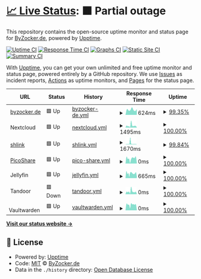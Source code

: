 # [📈 Live Status](https://demo.upptime.js.org): <!--live status--> **🟧 Partial outage**

This repository contains the open-source uptime monitor and status page for [ByZocker.de](https://byzocker.de), powered by [Upptime](https://github.com/upptime/upptime).

[![Uptime CI](https://github.com/byzocker-de/status.byzocker.de/workflows/Uptime%20CI/badge.svg)](https://github.com/byzocker-de/status.byzocker.de/actions?query=workflow%3A%22Uptime+CI%22)
[![Response Time CI](https://github.com/byzocker-de/status.byzocker.de/workflows/Response%20Time%20CI/badge.svg)](https://github.com/byzocker-de/status.byzocker.de/actions?query=workflow%3A%22Response+Time+CI%22)
[![Graphs CI](https://github.com/byzocker-de/status.byzocker.de/workflows/Graphs%20CI/badge.svg)](https://github.com/byzocker-de/status.byzocker.de/actions?query=workflow%3A%22Graphs+CI%22)
[![Static Site CI](https://github.com/byzocker-de/status.byzocker.de/workflows/Static%20Site%20CI/badge.svg)](https://github.com/byzocker-de/status.byzocker.de/actions?query=workflow%3A%22Static+Site+CI%22)
[![Summary CI](https://github.com/byzocker-de/status.byzocker.de/workflows/Summary%20CI/badge.svg)](https://github.com/byzocker-de/status.byzocker.de/actions?query=workflow%3A%22Summary+CI%22)

With [Upptime](https://upptime.js.org), you can get your own unlimited and free uptime monitor and status page, powered entirely by a GitHub repository. We use [Issues](https://github.com/byzocker-de/status.byzocker.de/issues) as incident reports, [Actions](https://github.com/byzocker-de/status.byzocker.de/actions) as uptime monitors, and [Pages](https://demo.upptime.js.org) for the status page.

<!--start: status pages-->
<!-- This summary is generated by Upptime (https://github.com/upptime/upptime) -->
<!-- Do not edit this manually, your changes will be overwritten -->
<!-- prettier-ignore -->
| URL | Status | History | Response Time | Uptime |
| --- | ------ | ------- | ------------- | ------ |
| <img alt="" src="https://icons.duckduckgo.com/ip3/byzocker.de.ico" height="13"> [byzocker.de](https://byzocker.de) | 🟩 Up | [byzocker-de.yml](https://github.com/byzocker-de/status.byzocker.de/commits/HEAD/history/byzocker-de.yml) | <details><summary><img alt="Response time graph" src="./graphs/byzocker-de/response-time-week.png" height="20"> 624ms</summary><br><a href="https://status.byzocker.de/history/byzocker-de"><img alt="Response time 389" src="https://img.shields.io/endpoint?url=https%3A%2F%2Fraw.githubusercontent.com%2Fbyzocker-de%2Fstatus.byzocker.de%2FHEAD%2Fapi%2Fbyzocker-de%2Fresponse-time.json"></a><br><a href="https://status.byzocker.de/history/byzocker-de"><img alt="24-hour response time 653" src="https://img.shields.io/endpoint?url=https%3A%2F%2Fraw.githubusercontent.com%2Fbyzocker-de%2Fstatus.byzocker.de%2FHEAD%2Fapi%2Fbyzocker-de%2Fresponse-time-day.json"></a><br><a href="https://status.byzocker.de/history/byzocker-de"><img alt="7-day response time 624" src="https://img.shields.io/endpoint?url=https%3A%2F%2Fraw.githubusercontent.com%2Fbyzocker-de%2Fstatus.byzocker.de%2FHEAD%2Fapi%2Fbyzocker-de%2Fresponse-time-week.json"></a><br><a href="https://status.byzocker.de/history/byzocker-de"><img alt="30-day response time 650" src="https://img.shields.io/endpoint?url=https%3A%2F%2Fraw.githubusercontent.com%2Fbyzocker-de%2Fstatus.byzocker.de%2FHEAD%2Fapi%2Fbyzocker-de%2Fresponse-time-month.json"></a><br><a href="https://status.byzocker.de/history/byzocker-de"><img alt="1-year response time 389" src="https://img.shields.io/endpoint?url=https%3A%2F%2Fraw.githubusercontent.com%2Fbyzocker-de%2Fstatus.byzocker.de%2FHEAD%2Fapi%2Fbyzocker-de%2Fresponse-time-year.json"></a></details> | <details><summary><a href="https://status.byzocker.de/history/byzocker-de">99.35%</a></summary><a href="https://status.byzocker.de/history/byzocker-de"><img alt="All-time uptime 99.86%" src="https://img.shields.io/endpoint?url=https%3A%2F%2Fraw.githubusercontent.com%2Fbyzocker-de%2Fstatus.byzocker.de%2FHEAD%2Fapi%2Fbyzocker-de%2Fuptime.json"></a><br><a href="https://status.byzocker.de/history/byzocker-de"><img alt="24-hour uptime 95.45%" src="https://img.shields.io/endpoint?url=https%3A%2F%2Fraw.githubusercontent.com%2Fbyzocker-de%2Fstatus.byzocker.de%2FHEAD%2Fapi%2Fbyzocker-de%2Fuptime-day.json"></a><br><a href="https://status.byzocker.de/history/byzocker-de"><img alt="7-day uptime 99.35%" src="https://img.shields.io/endpoint?url=https%3A%2F%2Fraw.githubusercontent.com%2Fbyzocker-de%2Fstatus.byzocker.de%2FHEAD%2Fapi%2Fbyzocker-de%2Fuptime-week.json"></a><br><a href="https://status.byzocker.de/history/byzocker-de"><img alt="30-day uptime 98.88%" src="https://img.shields.io/endpoint?url=https%3A%2F%2Fraw.githubusercontent.com%2Fbyzocker-de%2Fstatus.byzocker.de%2FHEAD%2Fapi%2Fbyzocker-de%2Fuptime-month.json"></a><br><a href="https://status.byzocker.de/history/byzocker-de"><img alt="1-year uptime 99.86%" src="https://img.shields.io/endpoint?url=https%3A%2F%2Fraw.githubusercontent.com%2Fbyzocker-de%2Fstatus.byzocker.de%2FHEAD%2Fapi%2Fbyzocker-de%2Fuptime-year.json"></a></details>
| <img alt="" src="https://icons.duckduckgo.com/ip3/null.ico" height="13"> Nextcloud | 🟩 Up | [nextcloud.yml](https://github.com/byzocker-de/status.byzocker.de/commits/HEAD/history/nextcloud.yml) | <details><summary><img alt="Response time graph" src="./graphs/nextcloud/response-time-week.png" height="20"> 1495ms</summary><br><a href="https://status.byzocker.de/history/nextcloud"><img alt="Response time 2559" src="https://img.shields.io/endpoint?url=https%3A%2F%2Fraw.githubusercontent.com%2Fbyzocker-de%2Fstatus.byzocker.de%2FHEAD%2Fapi%2Fnextcloud%2Fresponse-time.json"></a><br><a href="https://status.byzocker.de/history/nextcloud"><img alt="24-hour response time 1495" src="https://img.shields.io/endpoint?url=https%3A%2F%2Fraw.githubusercontent.com%2Fbyzocker-de%2Fstatus.byzocker.de%2FHEAD%2Fapi%2Fnextcloud%2Fresponse-time-day.json"></a><br><a href="https://status.byzocker.de/history/nextcloud"><img alt="7-day response time 1495" src="https://img.shields.io/endpoint?url=https%3A%2F%2Fraw.githubusercontent.com%2Fbyzocker-de%2Fstatus.byzocker.de%2FHEAD%2Fapi%2Fnextcloud%2Fresponse-time-week.json"></a><br><a href="https://status.byzocker.de/history/nextcloud"><img alt="30-day response time 2198" src="https://img.shields.io/endpoint?url=https%3A%2F%2Fraw.githubusercontent.com%2Fbyzocker-de%2Fstatus.byzocker.de%2FHEAD%2Fapi%2Fnextcloud%2Fresponse-time-month.json"></a><br><a href="https://status.byzocker.de/history/nextcloud"><img alt="1-year response time 2559" src="https://img.shields.io/endpoint?url=https%3A%2F%2Fraw.githubusercontent.com%2Fbyzocker-de%2Fstatus.byzocker.de%2FHEAD%2Fapi%2Fnextcloud%2Fresponse-time-year.json"></a></details> | <details><summary><a href="https://status.byzocker.de/history/nextcloud">100.00%</a></summary><a href="https://status.byzocker.de/history/nextcloud"><img alt="All-time uptime 98.16%" src="https://img.shields.io/endpoint?url=https%3A%2F%2Fraw.githubusercontent.com%2Fbyzocker-de%2Fstatus.byzocker.de%2FHEAD%2Fapi%2Fnextcloud%2Fuptime.json"></a><br><a href="https://status.byzocker.de/history/nextcloud"><img alt="24-hour uptime 100.00%" src="https://img.shields.io/endpoint?url=https%3A%2F%2Fraw.githubusercontent.com%2Fbyzocker-de%2Fstatus.byzocker.de%2FHEAD%2Fapi%2Fnextcloud%2Fuptime-day.json"></a><br><a href="https://status.byzocker.de/history/nextcloud"><img alt="7-day uptime 100.00%" src="https://img.shields.io/endpoint?url=https%3A%2F%2Fraw.githubusercontent.com%2Fbyzocker-de%2Fstatus.byzocker.de%2FHEAD%2Fapi%2Fnextcloud%2Fuptime-week.json"></a><br><a href="https://status.byzocker.de/history/nextcloud"><img alt="30-day uptime 98.65%" src="https://img.shields.io/endpoint?url=https%3A%2F%2Fraw.githubusercontent.com%2Fbyzocker-de%2Fstatus.byzocker.de%2FHEAD%2Fapi%2Fnextcloud%2Fuptime-month.json"></a><br><a href="https://status.byzocker.de/history/nextcloud"><img alt="1-year uptime 98.16%" src="https://img.shields.io/endpoint?url=https%3A%2F%2Fraw.githubusercontent.com%2Fbyzocker-de%2Fstatus.byzocker.de%2FHEAD%2Fapi%2Fnextcloud%2Fuptime-year.json"></a></details>
| <img alt="" src="https://icons.duckduckgo.com/ip3/l.byzocker.de.ico" height="13"> [shlink](https://l.byzocker.de) | 🟩 Up | [shlink.yml](https://github.com/byzocker-de/status.byzocker.de/commits/HEAD/history/shlink.yml) | <details><summary><img alt="Response time graph" src="./graphs/shlink/response-time-week.png" height="20"> 1670ms</summary><br><a href="https://status.byzocker.de/history/shlink"><img alt="Response time 2441" src="https://img.shields.io/endpoint?url=https%3A%2F%2Fraw.githubusercontent.com%2Fbyzocker-de%2Fstatus.byzocker.de%2FHEAD%2Fapi%2Fshlink%2Fresponse-time.json"></a><br><a href="https://status.byzocker.de/history/shlink"><img alt="24-hour response time 1832" src="https://img.shields.io/endpoint?url=https%3A%2F%2Fraw.githubusercontent.com%2Fbyzocker-de%2Fstatus.byzocker.de%2FHEAD%2Fapi%2Fshlink%2Fresponse-time-day.json"></a><br><a href="https://status.byzocker.de/history/shlink"><img alt="7-day response time 1670" src="https://img.shields.io/endpoint?url=https%3A%2F%2Fraw.githubusercontent.com%2Fbyzocker-de%2Fstatus.byzocker.de%2FHEAD%2Fapi%2Fshlink%2Fresponse-time-week.json"></a><br><a href="https://status.byzocker.de/history/shlink"><img alt="30-day response time 1393" src="https://img.shields.io/endpoint?url=https%3A%2F%2Fraw.githubusercontent.com%2Fbyzocker-de%2Fstatus.byzocker.de%2FHEAD%2Fapi%2Fshlink%2Fresponse-time-month.json"></a><br><a href="https://status.byzocker.de/history/shlink"><img alt="1-year response time 2441" src="https://img.shields.io/endpoint?url=https%3A%2F%2Fraw.githubusercontent.com%2Fbyzocker-de%2Fstatus.byzocker.de%2FHEAD%2Fapi%2Fshlink%2Fresponse-time-year.json"></a></details> | <details><summary><a href="https://status.byzocker.de/history/shlink">99.84%</a></summary><a href="https://status.byzocker.de/history/shlink"><img alt="All-time uptime 98.96%" src="https://img.shields.io/endpoint?url=https%3A%2F%2Fraw.githubusercontent.com%2Fbyzocker-de%2Fstatus.byzocker.de%2FHEAD%2Fapi%2Fshlink%2Fuptime.json"></a><br><a href="https://status.byzocker.de/history/shlink"><img alt="24-hour uptime 98.90%" src="https://img.shields.io/endpoint?url=https%3A%2F%2Fraw.githubusercontent.com%2Fbyzocker-de%2Fstatus.byzocker.de%2FHEAD%2Fapi%2Fshlink%2Fuptime-day.json"></a><br><a href="https://status.byzocker.de/history/shlink"><img alt="7-day uptime 99.84%" src="https://img.shields.io/endpoint?url=https%3A%2F%2Fraw.githubusercontent.com%2Fbyzocker-de%2Fstatus.byzocker.de%2FHEAD%2Fapi%2Fshlink%2Fuptime-week.json"></a><br><a href="https://status.byzocker.de/history/shlink"><img alt="30-day uptime 98.70%" src="https://img.shields.io/endpoint?url=https%3A%2F%2Fraw.githubusercontent.com%2Fbyzocker-de%2Fstatus.byzocker.de%2FHEAD%2Fapi%2Fshlink%2Fuptime-month.json"></a><br><a href="https://status.byzocker.de/history/shlink"><img alt="1-year uptime 98.96%" src="https://img.shields.io/endpoint?url=https%3A%2F%2Fraw.githubusercontent.com%2Fbyzocker-de%2Fstatus.byzocker.de%2FHEAD%2Fapi%2Fshlink%2Fuptime-year.json"></a></details>
| <img alt="" src="https://icons.duckduckgo.com/ip3/cdn.byzocker.de.ico" height="13"> [PicoShare](https://cdn.byzocker.de) | 🟩 Up | [pico-share.yml](https://github.com/byzocker-de/status.byzocker.de/commits/HEAD/history/pico-share.yml) | <details><summary><img alt="Response time graph" src="./graphs/pico-share/response-time-week.png" height="20"> 0ms</summary><br><a href="https://status.byzocker.de/history/pico-share"><img alt="Response time 564" src="https://img.shields.io/endpoint?url=https%3A%2F%2Fraw.githubusercontent.com%2Fbyzocker-de%2Fstatus.byzocker.de%2FHEAD%2Fapi%2Fpico-share%2Fresponse-time.json"></a><br><a href="https://status.byzocker.de/history/pico-share"><img alt="24-hour response time 0" src="https://img.shields.io/endpoint?url=https%3A%2F%2Fraw.githubusercontent.com%2Fbyzocker-de%2Fstatus.byzocker.de%2FHEAD%2Fapi%2Fpico-share%2Fresponse-time-day.json"></a><br><a href="https://status.byzocker.de/history/pico-share"><img alt="7-day response time 0" src="https://img.shields.io/endpoint?url=https%3A%2F%2Fraw.githubusercontent.com%2Fbyzocker-de%2Fstatus.byzocker.de%2FHEAD%2Fapi%2Fpico-share%2Fresponse-time-week.json"></a><br><a href="https://status.byzocker.de/history/pico-share"><img alt="30-day response time 387" src="https://img.shields.io/endpoint?url=https%3A%2F%2Fraw.githubusercontent.com%2Fbyzocker-de%2Fstatus.byzocker.de%2FHEAD%2Fapi%2Fpico-share%2Fresponse-time-month.json"></a><br><a href="https://status.byzocker.de/history/pico-share"><img alt="1-year response time 564" src="https://img.shields.io/endpoint?url=https%3A%2F%2Fraw.githubusercontent.com%2Fbyzocker-de%2Fstatus.byzocker.de%2FHEAD%2Fapi%2Fpico-share%2Fresponse-time-year.json"></a></details> | <details><summary><a href="https://status.byzocker.de/history/pico-share">100.00%</a></summary><a href="https://status.byzocker.de/history/pico-share"><img alt="All-time uptime 99.30%" src="https://img.shields.io/endpoint?url=https%3A%2F%2Fraw.githubusercontent.com%2Fbyzocker-de%2Fstatus.byzocker.de%2FHEAD%2Fapi%2Fpico-share%2Fuptime.json"></a><br><a href="https://status.byzocker.de/history/pico-share"><img alt="24-hour uptime 100.00%" src="https://img.shields.io/endpoint?url=https%3A%2F%2Fraw.githubusercontent.com%2Fbyzocker-de%2Fstatus.byzocker.de%2FHEAD%2Fapi%2Fpico-share%2Fuptime-day.json"></a><br><a href="https://status.byzocker.de/history/pico-share"><img alt="7-day uptime 100.00%" src="https://img.shields.io/endpoint?url=https%3A%2F%2Fraw.githubusercontent.com%2Fbyzocker-de%2Fstatus.byzocker.de%2FHEAD%2Fapi%2Fpico-share%2Fuptime-week.json"></a><br><a href="https://status.byzocker.de/history/pico-share"><img alt="30-day uptime 98.89%" src="https://img.shields.io/endpoint?url=https%3A%2F%2Fraw.githubusercontent.com%2Fbyzocker-de%2Fstatus.byzocker.de%2FHEAD%2Fapi%2Fpico-share%2Fuptime-month.json"></a><br><a href="https://status.byzocker.de/history/pico-share"><img alt="1-year uptime 99.30%" src="https://img.shields.io/endpoint?url=https%3A%2F%2Fraw.githubusercontent.com%2Fbyzocker-de%2Fstatus.byzocker.de%2FHEAD%2Fapi%2Fpico-share%2Fuptime-year.json"></a></details>
| <img alt="" src="https://icons.duckduckgo.com/ip3/null.ico" height="13"> Jellyfin | 🟩 Up | [jellyfin.yml](https://github.com/byzocker-de/status.byzocker.de/commits/HEAD/history/jellyfin.yml) | <details><summary><img alt="Response time graph" src="./graphs/jellyfin/response-time-week.png" height="20"> 665ms</summary><br><a href="https://status.byzocker.de/history/jellyfin"><img alt="Response time 728" src="https://img.shields.io/endpoint?url=https%3A%2F%2Fraw.githubusercontent.com%2Fbyzocker-de%2Fstatus.byzocker.de%2FHEAD%2Fapi%2Fjellyfin%2Fresponse-time.json"></a><br><a href="https://status.byzocker.de/history/jellyfin"><img alt="24-hour response time 665" src="https://img.shields.io/endpoint?url=https%3A%2F%2Fraw.githubusercontent.com%2Fbyzocker-de%2Fstatus.byzocker.de%2FHEAD%2Fapi%2Fjellyfin%2Fresponse-time-day.json"></a><br><a href="https://status.byzocker.de/history/jellyfin"><img alt="7-day response time 665" src="https://img.shields.io/endpoint?url=https%3A%2F%2Fraw.githubusercontent.com%2Fbyzocker-de%2Fstatus.byzocker.de%2FHEAD%2Fapi%2Fjellyfin%2Fresponse-time-week.json"></a><br><a href="https://status.byzocker.de/history/jellyfin"><img alt="30-day response time 505" src="https://img.shields.io/endpoint?url=https%3A%2F%2Fraw.githubusercontent.com%2Fbyzocker-de%2Fstatus.byzocker.de%2FHEAD%2Fapi%2Fjellyfin%2Fresponse-time-month.json"></a><br><a href="https://status.byzocker.de/history/jellyfin"><img alt="1-year response time 728" src="https://img.shields.io/endpoint?url=https%3A%2F%2Fraw.githubusercontent.com%2Fbyzocker-de%2Fstatus.byzocker.de%2FHEAD%2Fapi%2Fjellyfin%2Fresponse-time-year.json"></a></details> | <details><summary><a href="https://status.byzocker.de/history/jellyfin">100.00%</a></summary><a href="https://status.byzocker.de/history/jellyfin"><img alt="All-time uptime 98.90%" src="https://img.shields.io/endpoint?url=https%3A%2F%2Fraw.githubusercontent.com%2Fbyzocker-de%2Fstatus.byzocker.de%2FHEAD%2Fapi%2Fjellyfin%2Fuptime.json"></a><br><a href="https://status.byzocker.de/history/jellyfin"><img alt="24-hour uptime 100.00%" src="https://img.shields.io/endpoint?url=https%3A%2F%2Fraw.githubusercontent.com%2Fbyzocker-de%2Fstatus.byzocker.de%2FHEAD%2Fapi%2Fjellyfin%2Fuptime-day.json"></a><br><a href="https://status.byzocker.de/history/jellyfin"><img alt="7-day uptime 100.00%" src="https://img.shields.io/endpoint?url=https%3A%2F%2Fraw.githubusercontent.com%2Fbyzocker-de%2Fstatus.byzocker.de%2FHEAD%2Fapi%2Fjellyfin%2Fuptime-week.json"></a><br><a href="https://status.byzocker.de/history/jellyfin"><img alt="30-day uptime 98.75%" src="https://img.shields.io/endpoint?url=https%3A%2F%2Fraw.githubusercontent.com%2Fbyzocker-de%2Fstatus.byzocker.de%2FHEAD%2Fapi%2Fjellyfin%2Fuptime-month.json"></a><br><a href="https://status.byzocker.de/history/jellyfin"><img alt="1-year uptime 98.90%" src="https://img.shields.io/endpoint?url=https%3A%2F%2Fraw.githubusercontent.com%2Fbyzocker-de%2Fstatus.byzocker.de%2FHEAD%2Fapi%2Fjellyfin%2Fuptime-year.json"></a></details>
| <img alt="" src="https://icons.duckduckgo.com/ip3/null.ico" height="13"> Tandoor | 🟥 Down | [tandoor.yml](https://github.com/byzocker-de/status.byzocker.de/commits/HEAD/history/tandoor.yml) | <details><summary><img alt="Response time graph" src="./graphs/tandoor/response-time-week.png" height="20"> 0ms</summary><br><a href="https://status.byzocker.de/history/tandoor"><img alt="Response time 1439" src="https://img.shields.io/endpoint?url=https%3A%2F%2Fraw.githubusercontent.com%2Fbyzocker-de%2Fstatus.byzocker.de%2FHEAD%2Fapi%2Ftandoor%2Fresponse-time.json"></a><br><a href="https://status.byzocker.de/history/tandoor"><img alt="24-hour response time 0" src="https://img.shields.io/endpoint?url=https%3A%2F%2Fraw.githubusercontent.com%2Fbyzocker-de%2Fstatus.byzocker.de%2FHEAD%2Fapi%2Ftandoor%2Fresponse-time-day.json"></a><br><a href="https://status.byzocker.de/history/tandoor"><img alt="7-day response time 0" src="https://img.shields.io/endpoint?url=https%3A%2F%2Fraw.githubusercontent.com%2Fbyzocker-de%2Fstatus.byzocker.de%2FHEAD%2Fapi%2Ftandoor%2Fresponse-time-week.json"></a><br><a href="https://status.byzocker.de/history/tandoor"><img alt="30-day response time 0" src="https://img.shields.io/endpoint?url=https%3A%2F%2Fraw.githubusercontent.com%2Fbyzocker-de%2Fstatus.byzocker.de%2FHEAD%2Fapi%2Ftandoor%2Fresponse-time-month.json"></a><br><a href="https://status.byzocker.de/history/tandoor"><img alt="1-year response time 1439" src="https://img.shields.io/endpoint?url=https%3A%2F%2Fraw.githubusercontent.com%2Fbyzocker-de%2Fstatus.byzocker.de%2FHEAD%2Fapi%2Ftandoor%2Fresponse-time-year.json"></a></details> | <details><summary><a href="https://status.byzocker.de/history/tandoor">100.00%</a></summary><a href="https://status.byzocker.de/history/tandoor"><img alt="All-time uptime 90.98%" src="https://img.shields.io/endpoint?url=https%3A%2F%2Fraw.githubusercontent.com%2Fbyzocker-de%2Fstatus.byzocker.de%2FHEAD%2Fapi%2Ftandoor%2Fuptime.json"></a><br><a href="https://status.byzocker.de/history/tandoor"><img alt="24-hour uptime 100.00%" src="https://img.shields.io/endpoint?url=https%3A%2F%2Fraw.githubusercontent.com%2Fbyzocker-de%2Fstatus.byzocker.de%2FHEAD%2Fapi%2Ftandoor%2Fuptime-day.json"></a><br><a href="https://status.byzocker.de/history/tandoor"><img alt="7-day uptime 100.00%" src="https://img.shields.io/endpoint?url=https%3A%2F%2Fraw.githubusercontent.com%2Fbyzocker-de%2Fstatus.byzocker.de%2FHEAD%2Fapi%2Ftandoor%2Fuptime-week.json"></a><br><a href="https://status.byzocker.de/history/tandoor"><img alt="30-day uptime 100.00%" src="https://img.shields.io/endpoint?url=https%3A%2F%2Fraw.githubusercontent.com%2Fbyzocker-de%2Fstatus.byzocker.de%2FHEAD%2Fapi%2Ftandoor%2Fuptime-month.json"></a><br><a href="https://status.byzocker.de/history/tandoor"><img alt="1-year uptime 90.98%" src="https://img.shields.io/endpoint?url=https%3A%2F%2Fraw.githubusercontent.com%2Fbyzocker-de%2Fstatus.byzocker.de%2FHEAD%2Fapi%2Ftandoor%2Fuptime-year.json"></a></details>
| <img alt="" src="https://icons.duckduckgo.com/ip3/null.ico" height="13"> Vaultwarden | 🟩 Up | [vaultwarden.yml](https://github.com/byzocker-de/status.byzocker.de/commits/HEAD/history/vaultwarden.yml) | <details><summary><img alt="Response time graph" src="./graphs/vaultwarden/response-time-week.png" height="20"> 0ms</summary><br><a href="https://status.byzocker.de/history/vaultwarden"><img alt="Response time 536" src="https://img.shields.io/endpoint?url=https%3A%2F%2Fraw.githubusercontent.com%2Fbyzocker-de%2Fstatus.byzocker.de%2FHEAD%2Fapi%2Fvaultwarden%2Fresponse-time.json"></a><br><a href="https://status.byzocker.de/history/vaultwarden"><img alt="24-hour response time 0" src="https://img.shields.io/endpoint?url=https%3A%2F%2Fraw.githubusercontent.com%2Fbyzocker-de%2Fstatus.byzocker.de%2FHEAD%2Fapi%2Fvaultwarden%2Fresponse-time-day.json"></a><br><a href="https://status.byzocker.de/history/vaultwarden"><img alt="7-day response time 0" src="https://img.shields.io/endpoint?url=https%3A%2F%2Fraw.githubusercontent.com%2Fbyzocker-de%2Fstatus.byzocker.de%2FHEAD%2Fapi%2Fvaultwarden%2Fresponse-time-week.json"></a><br><a href="https://status.byzocker.de/history/vaultwarden"><img alt="30-day response time 351" src="https://img.shields.io/endpoint?url=https%3A%2F%2Fraw.githubusercontent.com%2Fbyzocker-de%2Fstatus.byzocker.de%2FHEAD%2Fapi%2Fvaultwarden%2Fresponse-time-month.json"></a><br><a href="https://status.byzocker.de/history/vaultwarden"><img alt="1-year response time 536" src="https://img.shields.io/endpoint?url=https%3A%2F%2Fraw.githubusercontent.com%2Fbyzocker-de%2Fstatus.byzocker.de%2FHEAD%2Fapi%2Fvaultwarden%2Fresponse-time-year.json"></a></details> | <details><summary><a href="https://status.byzocker.de/history/vaultwarden">100.00%</a></summary><a href="https://status.byzocker.de/history/vaultwarden"><img alt="All-time uptime 98.95%" src="https://img.shields.io/endpoint?url=https%3A%2F%2Fraw.githubusercontent.com%2Fbyzocker-de%2Fstatus.byzocker.de%2FHEAD%2Fapi%2Fvaultwarden%2Fuptime.json"></a><br><a href="https://status.byzocker.de/history/vaultwarden"><img alt="24-hour uptime 100.00%" src="https://img.shields.io/endpoint?url=https%3A%2F%2Fraw.githubusercontent.com%2Fbyzocker-de%2Fstatus.byzocker.de%2FHEAD%2Fapi%2Fvaultwarden%2Fuptime-day.json"></a><br><a href="https://status.byzocker.de/history/vaultwarden"><img alt="7-day uptime 100.00%" src="https://img.shields.io/endpoint?url=https%3A%2F%2Fraw.githubusercontent.com%2Fbyzocker-de%2Fstatus.byzocker.de%2FHEAD%2Fapi%2Fvaultwarden%2Fuptime-week.json"></a><br><a href="https://status.byzocker.de/history/vaultwarden"><img alt="30-day uptime 98.95%" src="https://img.shields.io/endpoint?url=https%3A%2F%2Fraw.githubusercontent.com%2Fbyzocker-de%2Fstatus.byzocker.de%2FHEAD%2Fapi%2Fvaultwarden%2Fuptime-month.json"></a><br><a href="https://status.byzocker.de/history/vaultwarden"><img alt="1-year uptime 98.95%" src="https://img.shields.io/endpoint?url=https%3A%2F%2Fraw.githubusercontent.com%2Fbyzocker-de%2Fstatus.byzocker.de%2FHEAD%2Fapi%2Fvaultwarden%2Fuptime-year.json"></a></details>

<!--end: status pages-->

[**Visit our status website →**](https://demo.upptime.js.org)

## 📄 License

- Powered by: [Upptime](https://github.com/upptime/upptime)
- Code: [MIT](./LICENSE) © [ByZocker.de](https://byzocker.de)
- Data in the `./history` directory: [Open Database License](https://opendatacommons.org/licenses/odbl/1-0/)
